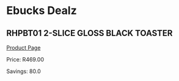 
# Ebucks Dealz
## RHPBT01 2-SLICE GLOSS BLACK TOASTER
[Product Page](https://www.ebucks.com/web/shop/productSelected.do?prodId=1155336741&catId=1157551679)

Price: R469.00

Savings: 80.0


	